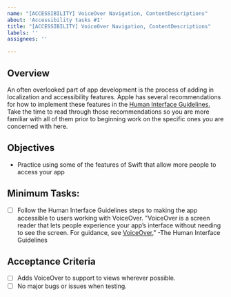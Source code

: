 ```yaml
---
name: "[ACCESSIBILITY] VoiceOver Navigation, ContentDescriptions"
about: 'Accessibility tasks #1'
title: "[ACCESSIBILITY] VoiceOver Navigation, ContentDescriptions"
labels: ''
assignees: ''

---
```


## Overview

An often overlooked part of app development is the process of adding in localization and accessibility features. Apple has several recommendations for how to implement these features in the [Human Interface Guidelines.](https://developer.apple.com/design/human-interface-guidelines/accessibility) Take the time to read through those recommendations so you are more familiar with all of them prior to beginning work on the specific ones you are concerned with here.

## Objectives

- Practice using some of the features of Swift that allow more people to access your app

## Minimum Tasks: 

- [ ] Follow the Human Interface Guidelines steps to making the app accessible to users working with VoiceOver. "VoiceOver is a screen reader that lets people experience your app’s interface without needing to see the screen. For guidance, see [VoiceOver.](https://developer.apple.com/design/human-interface-guidelines/voiceover)" -The Human Interface Guidelines

## Acceptance Criteria
- [ ] Adds VoiceOver to support to views wherever possible.
- [ ] No major bugs or issues when testing.
